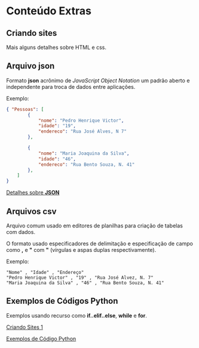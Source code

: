 # Conteúdo Extras

## Criando sites

Mais alguns detalhes sobre HTML e css.

## Arquivo json

Formato **json** acrônimo de *JavaScript Object Notation* um padrão aberto e independente para troca de dados entre aplicações.

Exemplo:

```json
{ "Pessoas": [ 
		{ 
			"nome": "Pedro Henrique Victor",
			"idade": "19",
			"endereco": "Rua José Alves, N 7"
		},

		{
			"nome": "Maria Joaquina da Silva",
			"idade": "46",
			"endereco": "Rua Bento Souza, N. 41"
		},
	]
}
```

[Detalhes sobre **JSON**](json.org/json-pt.html)


## Arquivos csv

Arquivo comum usado em editores de planilhas para criação de tabelas com dados.

O formato usado especificadores de delimitação e especificação de campo como **,** e **"** com **"** (vírgulas e aspas duplas respectivamente).

Exemplo:

```csv
"Nome" , "Idade" , "Endereço"
"Pedro Henrique Victor" , "19" , "Rua José Alvez, N. 7"
"Maria Joaquina da Silva" , "46" , "Rua Bento Souza, N. 41"
```

## Exemplos de Códigos Python

Exemplos usando recurso como **if..elif..else**, **while** e **for**.

[Criando Sites 1](https://wsricardo.github.io/introprog/licao02/extras/criandosites1)

[Exemplos de Código Python](https://wsricardo.github.io/introprog/licao02/extras/exemplos)



